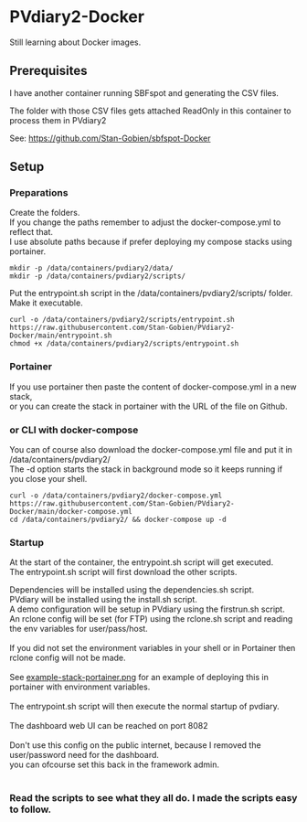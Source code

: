 # PVdiary2-Docker

Still learning about Docker images.

## Prerequisites

I have another container running SBFspot and generating the CSV files.

The folder with those CSV files gets attached ReadOnly in this container to process them in PVdiary2

See: https://github.com/Stan-Gobien/sbfspot-Docker


## Setup

### Preparations

Create the folders.<br>
If you change the paths remember to adjust the docker-compose.yml to reflect that.<br>
I use absolute paths because if prefer deploying my compose stacks using portainer.

    mkdir -p /data/containers/pvdiary2/data/
    mkdir -p /data/containers/pvdiary2/scripts/

Put the entrypoint.sh script in the /data/containers/pvdiary2/scripts/ folder. Make it executable.

    curl -o /data/containers/pvdiary2/scripts/entrypoint.sh https://raw.githubusercontent.com/Stan-Gobien/PVdiary2-Docker/main/entrypoint.sh
    chmod +x /data/containers/pvdiary2/scripts/entrypoint.sh

### Portainer

If you use portainer then paste the content of docker-compose.yml in a new stack,<br>
or you can create the stack in portainer with the URL of the file on Github.

### or CLI with docker-compose

You can of course also download the docker-compose.yml file and put it in /data/containers/pvdiary2/<br>
The -d option starts the stack in background mode so it keeps running if you close your shell.

    curl -o /data/containers/pvdiary2/docker-compose.yml https://raw.githubusercontent.com/Stan-Gobien/PVdiary2-Docker/main/docker-compose.yml
    cd /data/containers/pvdiary2/ && docker-compose up -d

### Startup

At the start of the container, the entrypoint.sh script will get executed.<br>
The entrypoint.sh script will first download the other scripts.

Dependencies will be installed using the dependencies.sh script. <br>
PVdiary will be installed using the install.sh script. <br>
A demo configuration will be setup in PVdiary using the firstrun.sh script. <br>
An rclone config will be set (for FTP) using the rclone.sh script and reading the env variables for user/pass/host. <br>
<br>
If you did not set the environment variables in your shell or in Portainer then rclone config will not be made. <br>
<br>
See [example-stack-portainer.png](https://github.com/Stan-Gobien/PVdiary2-Docker/blob/main/example-stack-portainer.png) for an example of deploying this in portainer with environment variables.<br>
<br>
The entrypoint.sh script will then execute the normal startup of pvdiary.<br>
<br>
The dashboard web UI can be reached on port 8082<br>
<br>
Don't use this config on the public internet, because I removed the user/password need for the dashboard.<br>
you can ofcourse set this back in the framework admin.<br>
<br>
### Read the scripts to see what they all do. I made the scripts easy to follow.
